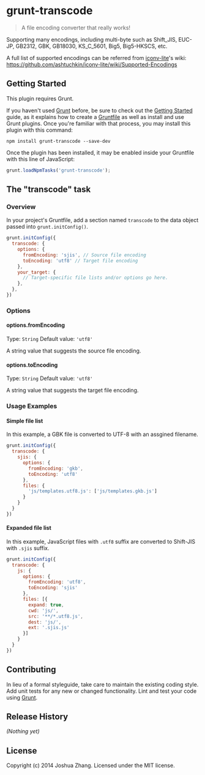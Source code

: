 # grunt-transcode

> A file encoding converter that really works! 

Supporting many encodings, including multi-byte such as Shift_JIS, EUC-JP, GB2312, GBK, GB18030, KS_C_5601, Big5, Big5-HKSCS, etc.

A full list of supported encodings can be referred from [iconv-lite](https://github.com/ashtuchkin/iconv-lite)'s wiki:  
<https://github.com/ashtuchkin/iconv-lite/wiki/Supported-Encodings>

## Getting Started
This plugin requires Grunt.

If you haven't used [Grunt](http://gruntjs.com/) before, be sure to check out the [Getting Started](http://gruntjs.com/getting-started) guide, as it explains how to create a [Gruntfile](http://gruntjs.com/sample-gruntfile) as well as install and use Grunt plugins. Once you're familiar with that process, you may install this plugin with this command:

```shell
npm install grunt-transcode --save-dev
```

Once the plugin has been installed, it may be enabled inside your Gruntfile with this line of JavaScript:

```js
grunt.loadNpmTasks('grunt-transcode');
```

## The "transcode" task

### Overview
In your project's Gruntfile, add a section named `transcode` to the data object passed into `grunt.initConfig()`.

```js
grunt.initConfig({
  transcode: {
    options: {
      fromEncoding: 'sjis', // Source file encoding
      toEncoding: 'utf8' // Target file encoding
    },
    your_target: {
      // Target-specific file lists and/or options go here.
    },
  },
})
```

### Options

#### options.fromEncoding
Type: `String`
Default value: `'utf8'`

A string value that suggests the source file encoding.

#### options.toEncoding
Type: `String`
Default value: `'utf8'`

A string value that suggests the target file encoding.

### Usage Examples

#### Simple file list

In this example, a GBK file is converted to UTF-8 with an assgined filename.

```js
grunt.initConfig({
  transcode: {
    sjis: {
      options: {
        fromEncoding: 'gkb',
        toEncoding: 'utf8'
      },
      files: {
        'js/templates.utf8.js': ['js/templates.gkb.js']
      }
    }
  }
})
```

#### Expanded file list

In this example, JavaScript files with `.utf8` suffix are converted to Shift-JIS with `.sjis` suffix.

```js
grunt.initConfig({
  transcode: {
    js: {
      options: {
        fromEncoding: 'utf8',
        toEncoding: 'sjis'
      },
      files: [{
        expand: true,
        cwd: 'js/',
        src: '**/*.utf8.js',
        dest: 'js/',
        ext: '.sjis.js'
      }]
    }
  }
})
```

## Contributing
In lieu of a formal styleguide, take care to maintain the existing coding style. Add unit tests for any new or changed functionality. Lint and test your code using [Grunt](http://gruntjs.com/).

## Release History
_(Nothing yet)_

## License
Copyright (c) 2014 Joshua Zhang. Licensed under the MIT license.
